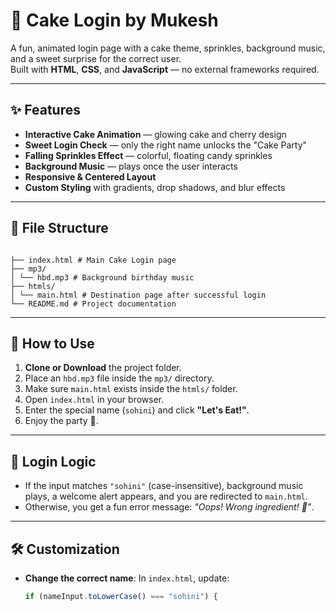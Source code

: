 # 🎂 Cake Login by Mukesh

A fun, animated login page with a cake theme, sprinkles, background music, and a sweet surprise for the correct user.  
Built with **HTML**, **CSS**, and **JavaScript** — no external frameworks required.

---

## ✨ Features

- **Interactive Cake Animation** — glowing cake and cherry design
- **Sweet Login Check** — only the right name unlocks the "Cake Party"
- **Falling Sprinkles Effect** — colorful, floating candy sprinkles
- **Background Music** — plays once the user interacts
- **Responsive & Centered Layout**
- **Custom Styling** with gradients, drop shadows, and blur effects

---

## 📂 File Structure
```

├── index.html # Main Cake Login page
├── mp3/
│ └── hbd.mp3 # Background birthday music
├── htmls/
│ └── main.html # Destination page after successful login
└── README.md # Project documentation

```

---

## 🚀 How to Use

1. **Clone or Download** the project folder.
2. Place an `hbd.mp3` file inside the `mp3/` directory.
3. Make sure `main.html` exists inside the `htmls/` folder.
4. Open `index.html` in your browser.
5. Enter the special name (`sohini`) and click **"Let's Eat!"**.
6. Enjoy the party 🎉.

---

## 🎯 Login Logic

- If the input matches `"sohini"` (case-insensitive), background music plays, a welcome alert appears, and you are redirected to `main.html`.
- Otherwise, you get a fun error message: *"Oops! Wrong ingredient! 🎂"*.

---

## 🛠️ Customization

- **Change the correct name**:
  In `index.html`, update:
  ```javascript
  if (nameInput.toLowerCase() === "sohini") {
